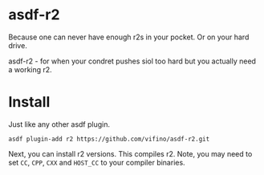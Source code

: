 # asdf-r2

Because one can never have enough r2s in your pocket. Or on your hard drive.

asdf-r2 - for when your condret pushes siol too hard but you actually need a working r2.

# Install

Just like any other asdf plugin.

```
asdf plugin-add r2 https://github.com/vifino/asdf-r2.git
```

Next, you can install r2 versions. This compiles r2. Note, you may need to set `CC`, `CPP`, `CXX` and `HOST_CC` to your compiler binaries.
